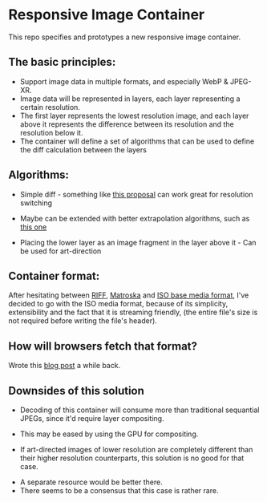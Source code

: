 # Responsive Image Container

This repo specifies and prototypes a new responsive image container.

## The basic principles:

* Support image data in multiple formats, and especially WebP & JPEG-XR.
* Image data will be represented in layers, each layer representing a
  certain resolution.
* The first layer represents the lowest resolution image, and each layer above it
  represents the difference between its resolution and the resolution
below it.
* The container will define a set of algorithms that can be used to
  define the diff calculation between the layers

## Algorithms:

* Simple diff - something like [this
  proposal](http://fremycompany.com/BG/2012/Responsive-Image-Protocol-proposal-908/)
can work great for resolution switching
 - Maybe can be extended with better extrapolation algorithms, such as
   [this
one](http://www.wisdom.weizmann.ac.il/~vision/SingleImageSR.html)
* Placing the lower layer as an image fragment in the layer above it -
  Can be used for art-direction

## Container format:

After hesitating between [RIFF](http://en.wikipedia.org/wiki/Resource_Interchange_File_Format), 
[Matroska](http://www.matroska.org/technical/specs/index.html) and 
[ISO base media format](http://en.wikipedia.org/wiki/ISO_base_media_file_format), 
I've decided to go with the ISO media format, because of its
simplicity, extensibility and the fact that it is streaming friendly,
(the entire file's size is not required before writing the file's
header).

## How will browsers fetch that format?

Wrote this [blog
post](http://blog.yoav.ws/2012/08/Fetching-responsive-image-format) a
while back.

## Downsides of this solution

* Decoding of this container will consume more than traditional
  sequantial JPEGs, since it'd require layer compositing. 
 - This may be eased by using the GPU for compositing.
* If art-directed images of lower resolution are completely different than
their higher resolution counterparts, this solution is no good for that
case. 
 - A separate resource would be better there.
 - There seems to be a consensus that this case is rather rare.

